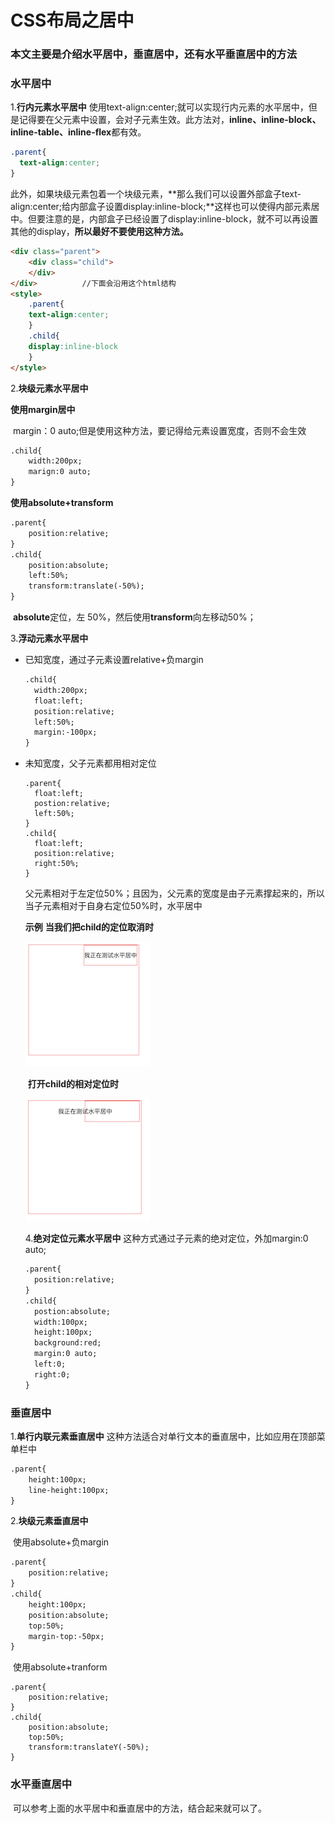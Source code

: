 # CSS布局之居中

### 本文主要是介绍水平居中，垂直居中，还有水平垂直居中的方法

### 水平居中

1.**行内元素水平居中**
		使用text-align:center;就可以实现行内元素的水平居中，但是记得要在父元素中设置，会对子元素生效。此方法对，**inline、inline-block、inline-table、inline-flex**都有效。

```css
.parent{
  text-align:center;
}
```

​		此外，如果块级元素包着一个块级元素，**那么我们可以设置外部盒子text-align:center;给内部盒子设置display:inline-block;**这样也可以使得内部元素居中。但要注意的是，内部盒子已经设置了display:inline-block，就不可以再设置其他的display，**所以最好不要使用这种方法。**

```html
<div class="parent">
	<div class="child">
	</div>
</div>			//下面会沿用这个html结构
<style>
	.parent{
	text-align:center;
	}
	.child{
	display:inline-block
	}
</style>
```

2.**块级元素水平居中**

**使用margin居中**

​		margin：0 auto;但是使用这种方法，要记得给元素设置宽度，否则不会生效

```html
.child{
	width:200px;
	marign:0 auto;
}
```

**使用absolute+transform**

```html
.parent{
	position:relative;
}
.child{
	position:absolute;
	left:50%;
	transform:translate(-50%);
}
```

​		**absolute**定位，左 50%，然后使用**transform**向左移动50%；

3.**浮动元素水平居中**

- 已知宽度，通过子元素设置relative+负margin

  ```html
  .child{
  	width:200px;
  	float:left;
  	position:relative;
  	left:50%;
  	margin:-100px;
  }
  ```

- 未知宽度，父子元素都用相对定位

  ```
  .parent{
  	float:left;
  	postion:relative;
  	left:50%;
  }
  .child{
  	float:left;
  	position:relative;
  	right:50%;
  }
  ```

  父元素相对于左定位50%；且因为，父元素的宽度是由子元素撑起来的，所以当子元素相对于自身右定位50%时，水平居中

  **示例**
  		**当我们把child的定位取消时**

  ![image](https://github.com/myxus111/web-blog/blob/master/images/blog-css0.png)

  ​	**打开child的相对定位时**

  ![image2](https://github.com/myxus111/web-blog/blob/master/images/blog-css1.png)

  4.**绝对定位元素水平居中**
  		这种方式通过子元素的绝对定位，外加margin:0 auto;

  ```html
  .parent{
  	position:relative;
  }
  .child{
  	postion:absolute;
  	width:100px;
  	height:100px;
  	background:red;
  	margin:0 auto;
  	left:0;
  	right:0;
  }
  ```



### 垂直居中

1.**单行内联元素垂直居中**
这种方法适合对单行文本的垂直居中，比如应用在顶部菜单栏中

```html
.parent{
	height:100px;
	line-height:100px;
}
```

2.**块级元素垂直居中**

​		使用absolute+负margin

```html
.parent{
	position:relative;
}
.child{
	height:100px;
	position:absolute;
	top:50%;
	margin-top:-50px;
}
```

​		使用absolute+tranform

```
.parent{
	position:relative;
}
.child{
	position:absolute;
	top:50%;
	transform:translateY(-50%);
}
```

### 水平垂直居中

​		可以参考上面的水平居中和垂直居中的方法，结合起来就可以了。
